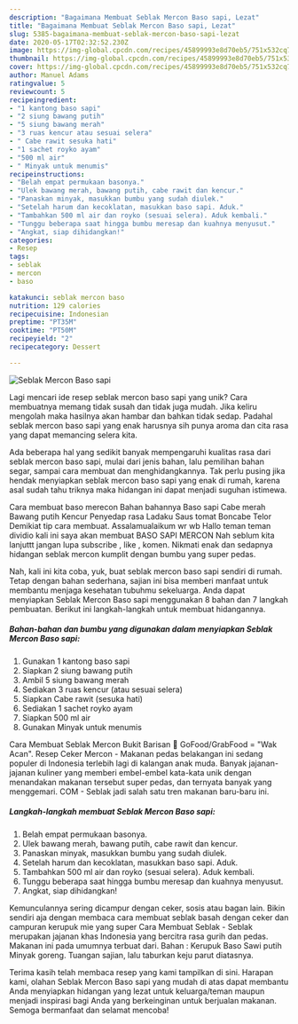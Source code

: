 ```yaml
---
description: "Bagaimana Membuat Seblak Mercon Baso sapi, Lezat"
title: "Bagaimana Membuat Seblak Mercon Baso sapi, Lezat"
slug: 5385-bagaimana-membuat-seblak-mercon-baso-sapi-lezat
date: 2020-05-17T02:32:52.230Z
image: https://img-global.cpcdn.com/recipes/45899993e8d70eb5/751x532cq70/seblak-mercon-baso-sapi-foto-resep-utama.jpg
thumbnail: https://img-global.cpcdn.com/recipes/45899993e8d70eb5/751x532cq70/seblak-mercon-baso-sapi-foto-resep-utama.jpg
cover: https://img-global.cpcdn.com/recipes/45899993e8d70eb5/751x532cq70/seblak-mercon-baso-sapi-foto-resep-utama.jpg
author: Manuel Adams
ratingvalue: 5
reviewcount: 5
recipeingredient:
- "1 kantong baso sapi"
- "2 siung bawang putih"
- "5 siung bawang merah"
- "3 ruas kencur atau sesuai selera"
- " Cabe rawit sesuka hati"
- "1 sachet royko ayam"
- "500 ml air"
- " Minyak untuk menumis"
recipeinstructions:
- "Belah empat permukaan basonya."
- "Ulek bawang merah, bawang putih, cabe rawit dan kencur."
- "Panaskan minyak, masukkan bumbu yang sudah diulek."
- "Setelah harum dan kecoklatan, masukkan baso sapi. Aduk."
- "Tambahkan 500 ml air dan royko (sesuai selera). Aduk kembali."
- "Tunggu beberapa saat hingga bumbu meresap dan kuahnya menyusut."
- "Angkat, siap dihidangkan!"
categories:
- Resep
tags:
- seblak
- mercon
- baso

katakunci: seblak mercon baso 
nutrition: 129 calories
recipecuisine: Indonesian
preptime: "PT35M"
cooktime: "PT50M"
recipeyield: "2"
recipecategory: Dessert

---
```



![Seblak Mercon Baso sapi](https://img-global.cpcdn.com/recipes/45899993e8d70eb5/751x532cq70/seblak-mercon-baso-sapi-foto-resep-utama.jpg)

Lagi mencari ide resep seblak mercon baso sapi yang unik? Cara membuatnya memang tidak susah dan tidak juga mudah. Jika keliru mengolah maka hasilnya akan hambar dan bahkan tidak sedap. Padahal seblak mercon baso sapi yang enak harusnya sih punya aroma dan cita rasa yang dapat memancing selera kita.

Ada beberapa hal yang sedikit banyak mempengaruhi kualitas rasa dari seblak mercon baso sapi, mulai dari jenis bahan, lalu pemilihan bahan segar, sampai cara membuat dan menghidangkannya. Tak perlu pusing jika hendak menyiapkan seblak mercon baso sapi yang enak di rumah, karena asal sudah tahu triknya maka hidangan ini dapat menjadi suguhan istimewa.

Cara membuat baso merecon Bahan bahannya Baso sapi Cabe merah Bawang putih Kencur Penyedap rasa Ladaku Saus tomat Boncabe Telor Demikiat tip cara membuat. Assalamualaikum wr wb Hallo teman teman dividio kali ini saya akan membuat BASO SAPI MERCON Nah seblum kita lanjuttt jangan lupa subscribe , like , komen. Nikmati enak dan sedapnya hidangan seblak mercon kumplit dengan bumbu yang super pedas.


Nah, kali ini kita coba, yuk, buat seblak mercon baso sapi sendiri di rumah. Tetap dengan bahan sederhana, sajian ini bisa memberi manfaat untuk membantu menjaga kesehatan tubuhmu sekeluarga. Anda dapat menyiapkan Seblak Mercon Baso sapi menggunakan 8 bahan dan 7 langkah pembuatan. Berikut ini langkah-langkah untuk membuat hidangannya.

<!--inarticleads1-->

##### Bahan-bahan dan bumbu yang digunakan dalam menyiapkan Seblak Mercon Baso sapi:

1. Gunakan 1 kantong baso sapi
1. Siapkan 2 siung bawang putih
1. Ambil 5 siung bawang merah
1. Sediakan 3 ruas kencur (atau sesuai selera)
1. Siapkan  Cabe rawit (sesuka hati)
1. Sediakan 1 sachet royko ayam
1. Siapkan 500 ml air
1. Gunakan  Minyak untuk menumis


Cara Membuat Seblak Mercon Bukit Barisan 🛵 GoFood/GrabFood = &#34;Wak Acan&#34;. Resep Ceker Mercon - Makanan pedas belakangan ini sedang populer di Indonesia terlebih lagi di kalangan anak muda. Banyak jajanan- jajanan kuliner yang memberi embel-embel kata-kata unik dengan menandakan makanan tersebut super pedas, dan ternyata banyak yang menggemari. COM - Seblak jadi salah satu tren makanan baru-baru ini. 

<!--inarticleads2-->

##### Langkah-langkah membuat Seblak Mercon Baso sapi:

1. Belah empat permukaan basonya.
1. Ulek bawang merah, bawang putih, cabe rawit dan kencur.
1. Panaskan minyak, masukkan bumbu yang sudah diulek.
1. Setelah harum dan kecoklatan, masukkan baso sapi. Aduk.
1. Tambahkan 500 ml air dan royko (sesuai selera). Aduk kembali.
1. Tunggu beberapa saat hingga bumbu meresap dan kuahnya menyusut.
1. Angkat, siap dihidangkan!


Kemunculannya sering dicampur dengan ceker, sosis atau bagan lain. Bikin sendiri aja dengan membaca cara membuat seblak basah dengan ceker dan campuran kerupuk mie yang super Cara Membuat Seblak - Seblak merupakan jajanan khas Indonesia yang bercitra rasa gurih dan pedas. Makanan ini pada umumnya terbuat dari. Bahan : Kerupuk Baso Sawi putih Minyak goreng. Tuangan sajian, lalu taburkan keju parut diatasnya. 

Terima kasih telah membaca resep yang kami tampilkan di sini. Harapan kami, olahan Seblak Mercon Baso sapi yang mudah di atas dapat membantu Anda menyiapkan hidangan yang lezat untuk keluarga/teman maupun menjadi inspirasi bagi Anda yang berkeinginan untuk berjualan makanan. Semoga bermanfaat dan selamat mencoba!
